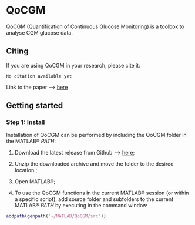 # QoCGM

QoCGM (Quantification of Continuous Glucose Monitoring) is a toolbox to analyse CGM glucose data. 

## Citing

If you are using QoCGM in your research, please cite it:  
```
No citation available yet
```

Link to the paper --> [here](https://doi.org/)

## Getting started

### Step 1: Install 

Installation of QoCGM can be performed by including the QoCGM folder in the MATLAB® *PATH*: 

1. Download the latest release from Github --> [here](https://github.com/simcich/QoCGM/releases);

2. Unzip the downloaded archive and move the folder to the desired location.;
3. Open MATLAB®;
4. To use the QoCGM functions in the current MATLAB® session (or within a specific script), add source folder and subfolders to the current MATLAB® *PATH* by executing in the command window 
```MATLAB
addpath(genpath('~/MATLAB/QoCGM/src'))
```
